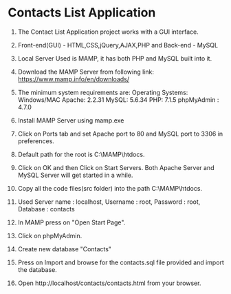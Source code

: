 # Contacts List Application

1. The Contact List Application project works with a GUI interface.

2. Front-end(GUI) - HTML,CSS,jQuery,AJAX,PHP and Back-end - MySQL

3. Local Server Used is MAMP, it has both PHP and MySQL built into it.

4. Download the MAMP Server from following link:
        https://www.mamp.info/en/downloads/

5. The minimum system requirements are:
	Operating Systems: Windows/MAC
	Apache: 2.2.31
	MySQL: 5.6.34
	PHP: 7.1.5
	phpMyAdmin : 4.7.0
	
6. Install MAMP Server using mamp.exe

7. Click on Ports tab and set Apache port to 80 and MySQL port to 3306 in preferences.

8. Default path for the root is C:\MAMP\htdocs.

9. Click on OK and then Click on Start Servers. Both Apache Server and MySQL Server will get started in a while.

10. Copy all the code files(src folder) into the path C:\MAMP\htdocs.

11. Used Server name : localhost, Username : root, Password : root, Database : contacts

12. In MAMP press on "Open Start Page".

13. Click on phpMyAdmin.

14. Create new database "Contacts"

15. Press on Import and browse for the contacts.sql file provided and import the database.

16. Open http://localhost/contacts/contacts.html from your browser.
